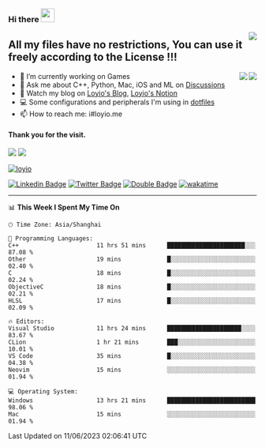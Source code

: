 <h3 align="left">Hi there <img src="https://media.giphy.com/media/hvRJCLFzcasrR4ia7z/giphy.gif" width="28"></h3>
<a align="right" href="https://github.com/loyio/loyio/blob/master/STAR/README.md"><img align="right" src="https://img.shields.io/badge/LOYIO-STAR-green" /></a>

## All my files have no restrictions, You can use it freely according to the License !!!

<a href="https://github.com/loyio#gh-light-mode-only">
     <img align="right"  src="https://loy-readme.vercel.app/api/top-langs/?username=loyio&langs_count=6&hide=css,html,jupyter%20notebook" />
</a>

<a href="https://github.com/loyio#gh-dark-mode-only">
  <img align="right"  src="https://loy-readme.vercel.app/api/top-langs/?username=loyio&langs_count=6&theme=slateorange&hide=css,html,jupyter%20notebook" />
</a>



- 🔭 I’m currently working on Games
- 💬 Ask me about C++, Python, Mac, iOS and ML on [Discussions](https://github.com/loyio/blog/discussions)
- 📔 Watch my blog on [Loyio's Blog](https://loyio.me), [Loyio's Notion](https://loyio.notion.site/loyio/Loyio-s-Dashboard-2f56bd29222a445ea9d9e8802a1ac83b)
- 💻 Some configurations and peripherals I'm using in [dotfiles](https://github.com/loyio/dotfiles)
- 📫 How to reach me: i#loyio.me


#### Thank you for the visit.
<img src="http://profile-counter.glitch.me/loyio/count.svg" />

<img src="https://loy-readme.vercel.app/api?username=loyio&show_icons=true&hide=stars&include_all_commits=true&hide_title=true&theme=slateorange" />

     

[![loyio](https://github-profile-trophy.vercel.app/?username=loyio&theme=onedark&column=4)](https://github.com/loyio)

[![Linkedin Badge](https://img.shields.io/badge/-@loyio-0077b5?style=flat-square&logo=Linkedin&logoColor=white&labelColor=0077b5&link=https://www.linkedin.com/in/loyio-hex-363172158/)](https://www.linkedin.com/in/loyio-hex-363172158/)
[![Twitter Badge](https://img.shields.io/badge/-@loyiome-1ca0f1?style=flat-square&labelColor=1ca0f1&logo=twitter&logoColor=white&link=https://twitter.com/loyiome)](https://twitter.com/loyiome)
[![Double Badge](https://img.shields.io/badge/@loyio-007722?style=flat&logo=Douban&logoColor=white)](https://www.douban.com/people/susmote)
[![wakatime](https://wakatime.com/badge/user/c0ddc104-5a20-41d1-ab9a-c4d9ea20a4d9.svg)](https://wakatime.com/@c0ddc104-5a20-41d1-ab9a-c4d9ea20a4d9)

-------
<!--START_SECTION:waka-->
📊 **This Week I Spent My Time On** 

```text
🕑︎ Time Zone: Asia/Shanghai

💬 Programming Languages: 
C++                      11 hrs 51 mins      ██████████████████████░░░   87.08 % 
Other                    19 mins             █░░░░░░░░░░░░░░░░░░░░░░░░   02.40 % 
C                        18 mins             █░░░░░░░░░░░░░░░░░░░░░░░░   02.24 % 
ObjectiveC               18 mins             █░░░░░░░░░░░░░░░░░░░░░░░░   02.21 % 
HLSL                     17 mins             █░░░░░░░░░░░░░░░░░░░░░░░░   02.09 % 

🔥 Editors: 
Visual Studio            11 hrs 24 mins      █████████████████████░░░░   83.67 % 
CLion                    1 hr 21 mins        ███░░░░░░░░░░░░░░░░░░░░░░   10.01 % 
VS Code                  35 mins             █░░░░░░░░░░░░░░░░░░░░░░░░   04.38 % 
Neovim                   15 mins             ░░░░░░░░░░░░░░░░░░░░░░░░░   01.94 % 

💻 Operating System: 
Windows                  13 hrs 21 mins      █████████████████████████   98.06 % 
Mac                      15 mins             ░░░░░░░░░░░░░░░░░░░░░░░░░   01.94 % 
```


 Last Updated on 11/06/2023 02:06:41 UTC
<!--END_SECTION:waka-->
